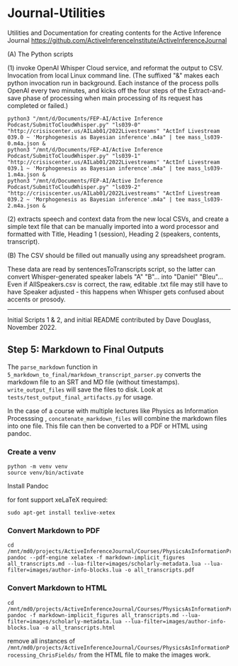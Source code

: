 # Journal-Utilities
Utilities and Documentation for creating contents for the Active Inference Journal
https://github.com/ActiveInferenceInstitute/ActiveInferenceJournal

(A) The Python scripts

(1) invoke OpenAI Whisper Cloud service, and reformat the output to CSV.
Invocation from local Linux command line. (The suffixed "&" makes each python invocation run in background. Each instance of the process polls OpenAI every two minutes, and kicks off the four steps of the Extract-and-save phase of processing when main processing of its request has completed or failed.)  
```
python3 "/mnt/d/Documents/FEP-AI/Active Inference Podcast/SubmitToCloudWhisper.py" "ls039-0" "http://crisiscenter.us/AILab01/2022Livestreams" "ActInf Livestream 039.0 ~ 'Morphogenesis as Bayesian inference'.m4a" | tee mass_ls039-0.m4a.json &
python3 "/mnt/d/Documents/FEP-AI/Active Inference Podcast/SubmitToCloudWhisper.py" "ls039-1" "http://crisiscenter.us/AILab01/2022Livestreams" "ActInf Livestream 039.1 ~ 'Morphogenesis as Bayesian inference'.m4a" | tee mass_ls039-1.m4a.json &
python3 "/mnt/d/Documents/FEP-AI/Active Inference Podcast/SubmitToCloudWhisper.py" "ls039-2" "http://crisiscenter.us/AILab01/2022Livestreams" "ActInf Livestream 039.2 ~ 'Morphogenesis as Bayesian inference'.m4a" | tee mass_ls039-2.m4a.json &
```
(2) extracts speech and context data from the new local CSVs, and create a simple text file that can be manually imported into a word processor and formatted with Title, Heading 1 (session), Heading 2 (speakers, contents, transcript).


(B) The CSV should be filled out manually using any spreadsheet program.

These data are read by sentencesToTranscripts script, so the latter can convert Whisper-generated speaker labels "A" "B"... into "Daniel" "Bleu"...
Even if AllSpeakers.csv is correct, the raw, editable .txt file may still have to have Speaker adjusted - this happens when Whisper gets confused about accents or prosody.


--------

Initial Scripts 1 & 2, and initial README contributed by Dave Douglass, November 2022. 


## Step 5: Markdown to Final Outputs

The `parse_markdown` function in `5_markdown_to_final/markdown_transcript_parser.py` converts the markdown file to an SRT and MD file (without timestamps). `write_output_files` will save the files to disk. Look at `tests/test_output_final_artifacts.py` for usage.

In the case of a course with multiple lectures like Physics as Information Processsing , `concatenate_markdown_files` will combine the markdown files into one file. This file can then be converted to a PDF or HTML using pandoc.

### Create a venv

```
python -m venv venv
source venv/bin/activate
```

Install Pandoc

for font support xeLaTeX required:
```
sudo apt-get install texlive-xetex
```

### Convert Markdown to PDF

```
cd /mnt/md0/projects/ActiveInferenceJournal/Courses/PhysicsAsInformationProcessing_ChrisFields
pandoc --pdf-engine xelatex -f markdown-implicit_figures all_transcripts.md --lua-filter=images/scholarly-metadata.lua --lua-filter=images/author-info-blocks.lua -o all_transcripts.pdf
```

### Convert Markdown to HTML

```
cd /mnt/md0/projects/ActiveInferenceJournal/Courses/PhysicsAsInformationProcessing_ChrisFields
pandoc -f markdown-implicit_figures all_transcripts.md --lua-filter=images/scholarly-metadata.lua --lua-filter=images/author-info-blocks.lua -o all_transcripts.html
```

remove all instances of `/mnt/md0/projects/ActiveInferenceJournal/Courses/PhysicsAsInformationProcessing_ChrisFields/` from the HTML file to make the images work.


